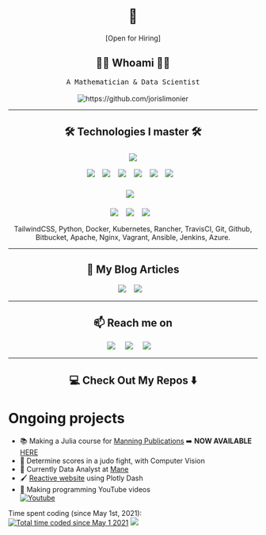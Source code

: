 <h1 align="center"> 👋 </h1>

<p align="center"> [Open for Hiring]</p>

<h2 align="center"> 👨‍💻 Whoami 👨‍💻 </h2>
<p align="center">
  <samp>
    A Mathematician & Data Scientist
  </samp>
  <br> <br>
  <img src="https://komarev.com/ghpvc/?username=jorislimonier" alt="https://github.com/jorislimonier" />
</p>

<hr>

<h2 align="center"> 🛠️ Technologies I master 🛠️ </h2>
<h3 align="center">
  <img src="https://img.shields.io/badge/python-3670A0?&style=for-the-badge&logo=python&logoColor=ffdd54" />
</h3>
<p align="center">
  <img src="https://img.shields.io/badge/python-3670A0?&style=for-the-badge&logo=python&logoColor=ffdd54" />&nbsp;&nbsp;&nbsp;
  <img src="https://img.shields.io/badge/pandas-150458?&style=for-the-badge&logo=pandas&logoColor=white" />&nbsp;&nbsp;&nbsp;
  <img src="https://img.shields.io/badge/scikit--learn-F7931E?&style=for-the-badge&logo=scikit-learn&logoColor=white" />&nbsp;&nbsp;&nbsp;
  <img src="https://img.shields.io/badge/plotly-3F4F75?&style=for-the-badge&logo=plotly&logoColor=white" />&nbsp;&nbsp;&nbsp;
  <img src="https://img.shields.io/badge/tensorflow-FF6F00?&style=for-the-badge&logo=tensorflow&logoColor=white" />&nbsp;&nbsp;&nbsp;
  <img src="https://img.shields.io/badge/pyspark-E25A1C?&style=for-the-badge&logo=apachespark&logoColor=white" />&nbsp;&nbsp;&nbsp;
</p>
<h3 align="center">
  <img src="https://img.shields.io/badge/julia-9558B2?&style=for-the-badge&logo=julia&logoColor=white" />&nbsp;&nbsp;&nbsp;
</h3>
<p align="center">
  <img src="https://img.shields.io/badge/latex-008080?&style=for-the-badge&logo=latex&logoColor=white" />&nbsp;&nbsp;&nbsp;
  <img src="https://img.shields.io/badge/shell_script-121011?&style=for-the-badge&logo=gnu-bash&logoColor=white" />&nbsp;&nbsp;&nbsp;
  <img src="https://img.shields.io/badge/github-181717?&style=for-the-badge&logo=github&logoColor=white" />&nbsp;&nbsp;&nbsp;
</p>
<p align="center">TailwindCSS, Python, Docker, Kubernetes, Rancher, TravisCI, Git, Github, Bitbucket, Apache, Nginx, Vagrant, Ansible, Jenkins, Azure.</p>

<hr>

<h2 align="center">💬 My Blog Articles</h2>
<p align="center" align='right'>
  <a target="_blank"href="https://dev.to/ileriayo"><img src="https://img.shields.io/badge/dev.to-%2312100E.svg?&style=for-the-badge&logo=dev.to&logoColor=white" /></a>&nbsp;&nbsp;&nbsp;
  <a target="_blank"href="https://medium.com/@ileriayoadebiyi"><img src="https://img.shields.io/badge/Medium%20-%231572B6.svg?&style=for-the-badge&logo=medium&logoColor=white" /></a>&nbsp;&nbsp;&nbsp;
</p>

<hr>

<h2  align="center">📫 Reach me on</h2>
<p align="center">
  <a target="_blank"href="https://www.linkedin.com/in/ileriayo-adebiyi-0328b1101/"><img src="https://img.shields.io/badge/linkedin-%230077B5.svg?&style=for-the-badge&logo=linkedin&logoColor=white" /></a>&nbsp;&nbsp;&nbsp;&nbsp;
  <a target="_blank"href="https://twitter.com/ileriayooo"><img src="https://img.shields.io/badge/twitter-%231DA1F2.svg?&style=for-the-badge&logo=twitter&logoColor=white" /></a>&nbsp;&nbsp;&nbsp;&nbsp;
  <a href="mailto:ileriayoadebiyi@gmail.com?subject=Hello%20Ileri,%20From%20Github"><img src="https://img.shields.io/badge/gmail-%23D14836.svg?&style=for-the-badge&logo=gmail&logoColor=white" /></a>&nbsp;&nbsp;&nbsp;&nbsp;
</p>

<hr>

<h2  align="center">💻 Check Out My Repos ⬇️ </h2>


# Ongoing projects

- 📚 Making a Julia course for [Manning Publications](https://www.manning.com/)   ➡️   **NOW AVAILABLE** [HERE](https://www.manning.com/liveprojectseries/learn-julia-ser?utm_source=jorisl&utm_medium=affiliate&utm_campaign=liveproject_limonier_learn_2_9_22&a_aid=jorisl&a_bid=18156088)
- 🥋 Determine scores in a judo fight, with Computer Vision
- 🧪 Currently Data Analyst at [Mane](https://www.mane.com/)
- 🖌️ [Reactive website](https://the-colour-path.herokuapp.com/) using Plotly Dash
- 🎥 Making programming YouTube videos <a
target="_blank" rel="noopener noreferrer" href="https://www.youtube.com/channel/UCRiPdnPDn3FljsRmFhbMpeg">  
  <img alt="Youtube" src="https://img.shields.io/badge/Joris LIMONIER (Dataphile)%20-%23FF0000.svg?&style=plastic&logo=YouTube&logoColor=white"/>
</a>
Time spent coding (since May 1st, 2021): 
<a href="https://wakatime.com/@34351164-48d1-4b56-93eb-d9857f8a14f2"><img src="https://wakatime.com/badge/user/34351164-48d1-4b56-93eb-d9857f8a14f2.svg" alt="Total time coded since May 1 2021" /></a>


<img src="https://wakatime.com/share/@JorisLimonier/5385293f-2fff-4d6b-bf1f-b36c1e544b7a.svg">
